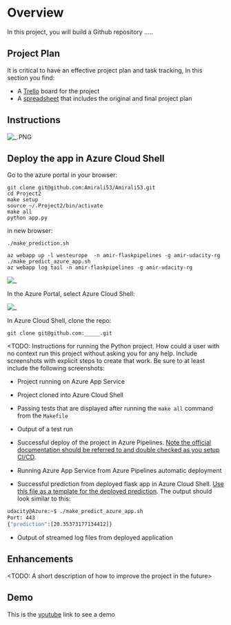 # Overview

In this project, you will build a Github repository .....

## Project Plan
It is critical to have an effective project plan and task tracking, In this section you find:

* A [Trello](https://trello.com/b/rJP5K6yR/udacityprojekt2) board for the project
* A [spreadsheet](https://github.com/Amirali53/Project2/blob/62553a880ea0e07507fc0ba2a5d7652843b20104/Project2_Planning.xlsx) that includes the original and final project plan


## Instructions

![_.PNG](Screenshots/_.PNG)

## Deploy the app in Azure Cloud Shell

Go to the azure portal in your browser:
```
git clone git@github.com:Amirali53/Amirali53.git
cd Project2
make setup
source ~/.Project2/bin/activate
make all
python app.py
```


in new browser:
```
./make_prediction.sh
```

```
az webapp up -l westeurope  -n amir-flaskpipelines -g amir-udacity-rg
./make_predict_azure_app.sh
az webapp log tail -n amir-flaskpipelines -g amir-udacity-rg
```


![_](Screenshots/_.PNG) 

In the Azure Portal, select Azure Cloud Shell:

![_](Screenshots/_.PNG) 

In Azure Cloud Shell, clone the repo:
```
git clone git@github.com:_____.git
```
<TODO:  Instructions for running the Python project.  How could a user with no context run this project without asking you for any help.  Include screenshots with explicit steps to create that work. Be sure to at least include the following screenshots:

* Project running on Azure App Service

* Project cloned into Azure Cloud Shell

* Passing tests that are displayed after running the `make all` command from the `Makefile`

* Output of a test run

* Successful deploy of the project in Azure Pipelines.  [Note the official documentation should be referred to and double checked as you setup CI/CD](https://docs.microsoft.com/en-us/azure/devops/pipelines/ecosystems/python-webapp?view=azure-devops).

* Running Azure App Service from Azure Pipelines automatic deployment

* Successful prediction from deployed flask app in Azure Cloud Shell.  [Use this file as a template for the deployed prediction](https://github.com/udacity/nd082-Azure-Cloud-DevOps-Starter-Code/blob/master/C2-AgileDevelopmentwithAzure/project/starter_files/flask-sklearn/make_predict_azure_app.sh).
The output should look similar to this:

```bash
udacity@Azure:~$ ./make_predict_azure_app.sh
Port: 443
{"prediction":[20.35373177134412]}
```

* Output of streamed log files from deployed application

> 

## Enhancements

<TODO: A short description of how to improve the project in the future>

## Demo 

This is the [youtube](https://youtu.be/h3OlWwEk_Tw) link to see a demo


